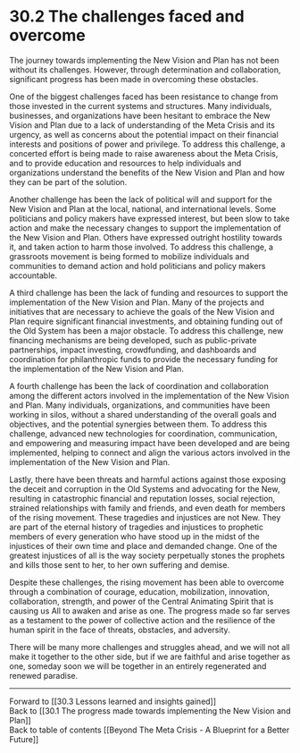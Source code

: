 # 30.2 The challenges faced and overcome

The journey towards implementing the New Vision and Plan has not been without its challenges. However, through determination and collaboration, significant progress has been made in overcoming these obstacles.

One of the biggest challenges faced has been resistance to change from those invested in the current systems and structures. Many individuals, businesses, and organizations have been hesitant to embrace the New Vision and Plan due to a lack of understanding of the Meta Crisis and its urgency, as well as concerns about the potential impact on their financial interests and positions of power and privilege. To address this challenge, a concerted effort is being made to raise awareness about the Meta Crisis, and to provide education and resources to help individuals and organizations understand the benefits of the New Vision and Plan and how they can be part of the solution.

Another challenge has been the lack of political will and support for the New Vision and Plan at the local, national, and international levels. Some politicians and policy makers have expressed interest, but been slow to take action and make the necessary changes to support the implementation of the New Vision and Plan. Others have expressed outright hostility towards it, and taken action to harm those involved. To address this challenge, a grassroots movement is being formed to mobilize individuals and communities to demand action and hold politicians and policy makers accountable.

A third challenge has been the lack of funding and resources to support the implementation of the New Vision and Plan. Many of the projects and initiatives that are necessary to achieve the goals of the New Vision and Plan require significant financial investments, and obtaining funding out of the Old System has been a major obstacle. To address this challenge, new financing mechanisms are being developed, such as public-private partnerships, impact investing, crowdfunding, and dashboards and coordination for philanthropic funds to provide the necessary funding for the implementation of the New Vision and Plan.

A fourth challenge has been the lack of coordination and collaboration among the different actors involved in the implementation of the New Vision and Plan. Many individuals, organizations, and communities have been working in silos, without a shared understanding of the overall goals and objectives, and the potential synergies between them. To address this challenge, advanced new technologies for coordination, communication, and empowering and measuring impact have been developed and are being implemented, helping to connect and align the various actors involved in the implementation of the New Vision and Plan.

Lastly, there have been threats and harmful actions against those exposing the deceit and corruption in the Old Systems and advocating for the New, resulting in catastrophic financial and reputation losses, social rejection, strained relationships with family and friends, and even death for members of the rising movement. These tragedies and injustices are not New. They are part of the eternal history of tragedies and injustices to prophetic members of every generation who have stood up in the midst of the injustices of their own time and place and demanded change. One of the greatest injustices of all is the way society perpetually stones the prophets and kills those sent to her, to her own suffering and demise. 

Despite these challenges, the rising movement has been able to overcome through a combination of courage, education, mobilization, innovation, collaboration, strength, and power of the Central Animating Spirit that is causing us All to awaken and arise as one. The progress made so far serves as a testament to the power of collective action and the resilience of the human spirit in the face of threats, obstacles, and adversity. 

There will be many more challenges and struggles ahead, and we will not all make it together to the other side, but if we are faithful and arise together as one, someday soon we will be together in an entirely regenerated and renewed paradise. 

___

Forward to [[30.3 Lessons learned and insights gained]]      
Back to [[30.1 The progress made towards implementing the New Vision and Plan]]      
Back to table of contents [[Beyond The Meta Crisis - A Blueprint for a Better Future]] 